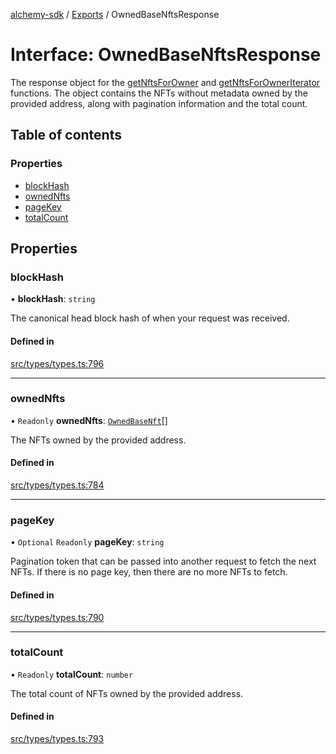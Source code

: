 [alchemy-sdk](../README.md) / [Exports](../modules.md) / OwnedBaseNftsResponse

# Interface: OwnedBaseNftsResponse

The response object for the [getNftsForOwner](../classes/NftNamespace.md#getnftsforowner) and
[getNftsForOwnerIterator](../classes/NftNamespace.md#getnftsforowneriterator) functions. The object contains the NFTs
without metadata owned by the provided address, along with pagination
information and the total count.

## Table of contents

### Properties

- [blockHash](OwnedBaseNftsResponse.md#blockhash)
- [ownedNfts](OwnedBaseNftsResponse.md#ownednfts)
- [pageKey](OwnedBaseNftsResponse.md#pagekey)
- [totalCount](OwnedBaseNftsResponse.md#totalcount)

## Properties

### blockHash

• **blockHash**: `string`

The canonical head block hash of when your request was received.

#### Defined in

[src/types/types.ts:796](https://github.com/alchemyplatform/alchemy-sdk-js/blob/7bf2430/src/types/types.ts#L796)

___

### ownedNfts

• `Readonly` **ownedNfts**: [`OwnedBaseNft`](OwnedBaseNft.md)[]

The NFTs owned by the provided address.

#### Defined in

[src/types/types.ts:784](https://github.com/alchemyplatform/alchemy-sdk-js/blob/7bf2430/src/types/types.ts#L784)

___

### pageKey

• `Optional` `Readonly` **pageKey**: `string`

Pagination token that can be passed into another request to fetch the next
NFTs. If there is no page key, then there are no more NFTs to fetch.

#### Defined in

[src/types/types.ts:790](https://github.com/alchemyplatform/alchemy-sdk-js/blob/7bf2430/src/types/types.ts#L790)

___

### totalCount

• `Readonly` **totalCount**: `number`

The total count of NFTs owned by the provided address.

#### Defined in

[src/types/types.ts:793](https://github.com/alchemyplatform/alchemy-sdk-js/blob/7bf2430/src/types/types.ts#L793)
